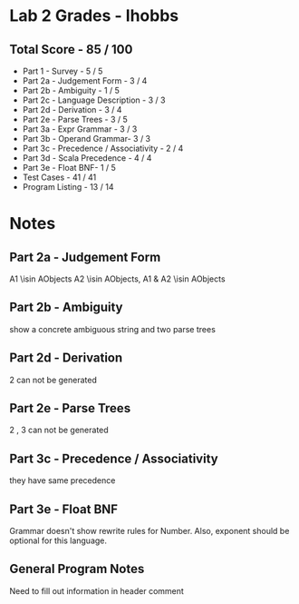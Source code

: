 # Lab 2 Grades - lhobbs

## Total Score - 85 / 100

* Part 1 - Survey - 5 / 5
* Part 2a - Judgement Form - 3 / 4
* Part 2b - Ambiguity - 1 / 5
* Part 2c - Language Description - 3 / 3
* Part 2d - Derivation - 3 / 4
* Part 2e - Parse Trees - 3 / 5
* Part 3a - Expr Grammar - 3 / 3
* Part 3b - Operand Grammar- 3 / 3
* Part 3c - Precedence / Associativity - 2 / 4
* Part 3d - Scala Precedence - 4 / 4
* Part 3e - Float BNF- 1 / 5
* Test Cases - 41 / 41
* Program Listing - 13 / 14

# Notes

## Part 2a - Judgement Form

A1 \isin AObjects    A2 \isin AObjects,         A1 & A2 \isin AObjects

## Part 2b - Ambiguity

show a concrete ambiguous string and two parse trees

## Part 2d - Derivation

2 can not be generated

## Part 2e - Parse Trees

2 , 3 can not be generated

## Part 3c - Precedence / Associativity

they have same precedence

## Part 3e - Float BNF

Grammar doesn't show rewrite rules for Number.  Also, exponent should be optional for this language.

## General Program Notes

Need to fill out information in header comment



